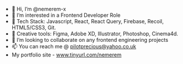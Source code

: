 - 👋 Hi, I’m @nemerem-x
- 👀 I’m interested in a Frontend Developer Role
- 🌱 Tech Stack: Javascript, React, React Query, Firebase, Recoil, HTML5/CSS3, Git.
- 🌱 Creative tools: Figma, Adobe XD, Illustrator, Photoshop, Cinema4d.
- 💞️ I’m looking to collaborate on any frontend engineering projects
- 📫 You can reach me @ pilotprecious@yahoo.co.uk
- My portfolio site - www.tinyurl.com/nemerem
